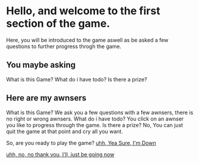 <!-- Game Has initiated -->

# Hello, and welcome to the first section of the game.
Here, you will be introduced to the game aswell as be asked a few questions to further progress throgh the game.

## You maybe asking
What is this Game? 
What do i have todo?
Is there a prize?

## Here are my awnsers
What is this Game? We ask you a few questions with a few awnsers, there is no right or wrong awnsers.
What do i have todo? You click on an awnser you like to progress through the game.
Is there a prize? No, You can just quit the game at that point and cry all you want. 

So, are you ready to play the game?
[uhh, Yea Sure, I'm Down](A1.md)

[uhh, no, no thank you, I'll, just be going now](https://github.com/zeropointbruh)

<!-- Game Has Loaded -->